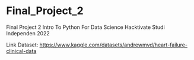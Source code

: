 # Final_Project_2
Final Project 2 Intro To Python For Data Science Hacktivate Studi Independen 2022

Link Dataset: https://www.kaggle.com/datasets/andrewmvd/heart-failure-clinical-data
